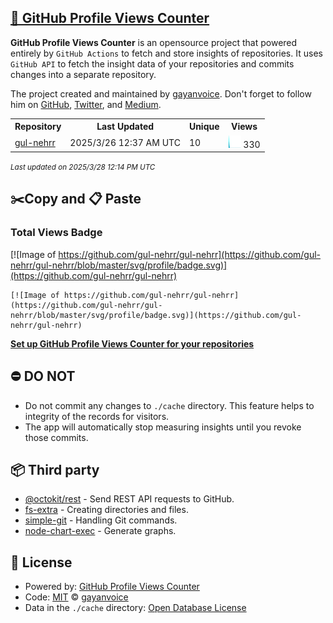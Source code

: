 ## [🚀 GitHub Profile Views Counter](https://github.com/gayanvoice/github-profile-views-counter)
**GitHub Profile Views Counter** is an opensource project that powered entirely by  `GitHub Actions` to fetch and store insights of repositories.
It uses `GitHub API` to fetch the insight data of your repositories and commits changes into a separate repository.

The project created and maintained by [gayanvoice](https://github.com/gayanvoice). Don't forget to follow him on [GitHub](https://github.com/gayanvoice), [Twitter](https://twitter.com/gayanvoice), and [Medium](https://gayanvoice.medium.com/).

<table>
	<tr>
		<th>
			Repository
		</th>
		<th>
			Last Updated
		</th>
		<th>
			Unique
		</th>
		<th>
			Views
		</th>
	</tr>
	<tr>
		<td>
			<a href="https://github.com/gul-nehrr/gul-nehrr/tree/master/readme/731458581/year.md">
				gul-nehrr
			</a>
		</td>
		<td>
			2025/3/26 12:37 AM UTC
		</td>
		<td>
			10
		</td>
		<td>
			<img alt="Response time graph" src="https://github.com/gul-nehrr/gul-nehrr/raw/master/graph/731458581/small/year.png" height="20"> 330
		</td>
	</tr>
</table>

<small><i>Last updated on 2025/3/28 12:14 PM UTC</i></small>

## ✂️Copy and 📋 Paste
### Total Views Badge
[![Image of https://github.com/gul-nehrr/gul-nehrr](https://github.com/gul-nehrr/gul-nehrr/blob/master/svg/profile/badge.svg)](https://github.com/gul-nehrr/gul-nehrr)

```readme
[![Image of https://github.com/gul-nehrr/gul-nehrr](https://github.com/gul-nehrr/gul-nehrr/blob/master/svg/profile/badge.svg)](https://github.com/gul-nehrr/gul-nehrr)
```
[**Set up GitHub Profile Views Counter for your repositories**](https://github.com/gayanvoice/github-profile-views-counter)
## ⛔ DO NOT
- Do not commit any changes to `./cache` directory. This feature helps to integrity of the records for visitors.
- The app will automatically stop measuring insights until you revoke those commits.
## 📦 Third party

- [@octokit/rest](https://www.npmjs.com/package/@octokit/rest) - Send REST API requests to GitHub.
- [fs-extra](https://www.npmjs.com/package/fs-extra) - Creating directories and files.
- [simple-git](https://www.npmjs.com/package/simple-git) - Handling Git commands.
- [node-chart-exec](https://www.npmjs.com/package/node-chart-exec) - Generate graphs.
## 📄 License
- Powered by: [GitHub Profile Views Counter](https://github.com/gayanvoice/github-profile-views-counter)
- Code: [MIT](./LICENSE) © [gayanvoice](https://github.com/gayanvoice)
- Data in the `./cache` directory: [Open Database License](https://opendatacommons.org/licenses/odbl/1-0/)